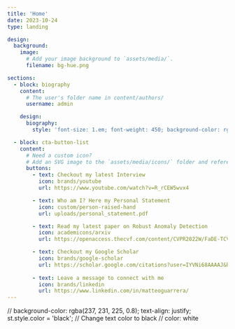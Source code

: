 ```yaml
---
title: 'Home'
date: 2023-10-24
type: landing

design:
  background:
    image:
      # Add your image background to `assets/media/`.
      filename: bg-hue.png

sections:
  - block: biography
    content:
      # The user's folder name in content/authors/
      username: admin

    design:
      biography:
        style: 'font-size: 1.em; font-weight: 450; background-color: rgba(237, 231, 225, 0.9);  color: rgb(105, 102, 99); '

  - block: cta-button-list
    content:
      # Need a custom icon?
      # Add an SVG image to the `assets/media/icons/` folder and reference it in the `icon` field below
      buttons:
        - text: Checkout my latest Interview
          icon: brands/youtube
          url: https://www.youtube.com/watch?v=R_rCEW5wvx4

        - text: Who am I? Here my Personal Statement
          icon: custom/person-raised-hand
          url: uploads/personal_statement.pdf

        - text: Read my latest paper on Robust Anomaly Detection
          icon: academicons/arxiv
          url: https://openaccess.thecvf.com/content/CVPR2022W/FaDE-TCV/papers/Guarrera_Class-Wise_Thresholding_for_Robust_Out-of-Distribution_Detection_CVPRW_2022_paper.pdf

        - text: Checkout my Google Scholar
          icon: brands/google-scholar
          url: https://scholar.google.com/citations?user=IYVNi68AAAAJ&hl=it
        
        - text: Leave a message to connect with me
          icon: brands/linkedin
          url: https://www.linkedin.com/in/matteoguarrera/
---
```


// background-color: rgba(237, 231, 225, 0.8); text-align: justify;         st.style.color = 'black'; // Change text color to black  // color: white
